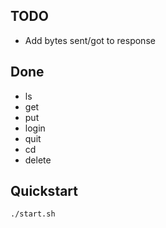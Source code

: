 ## TODO
- Add bytes sent/got to response

## Done
- ls
- get
- put
- login
- quit
- cd
- delete

## Quickstart
```./start.sh```
